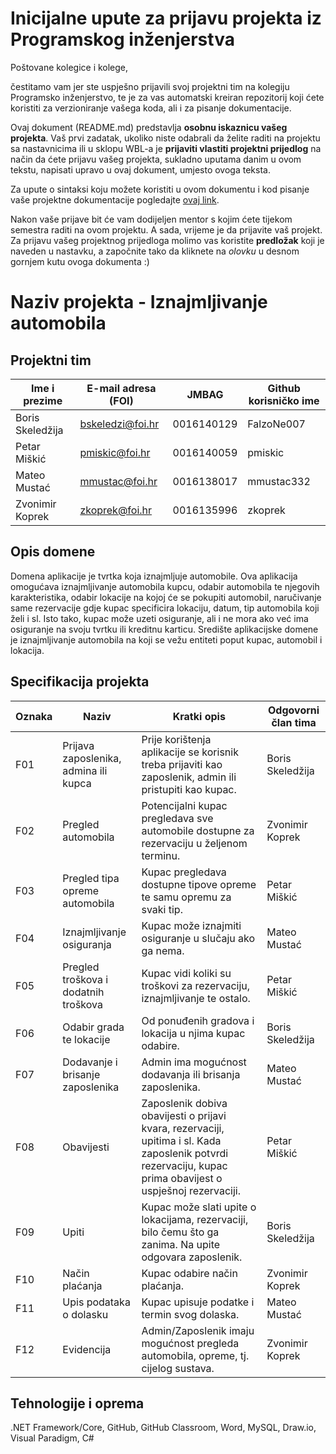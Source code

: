 # Inicijalne upute za prijavu projekta iz Programskog inženjerstva

Poštovane kolegice i kolege, 

čestitamo vam jer ste uspješno prijavili svoj projektni tim na kolegiju Programsko inženjerstvo, te je za vas automatski kreiran repozitorij koji ćete koristiti za verzioniranje vašega koda, ali i za pisanje dokumentacije.

Ovaj dokument (README.md) predstavlja **osobnu iskaznicu vašeg projekta**. Vaš prvi zadatak, ukoliko niste odabrali da želite raditi na projektu sa nastavnicima ili u sklopu WBL-a je **prijaviti vlastiti projektni prijedlog** na način da ćete prijavu vašeg projekta, sukladno uputama danim u ovom tekstu, napisati upravo u ovaj dokument, umjesto ovoga teksta.

Za upute o sintaksi koju možete koristiti u ovom dokumentu i kod pisanje vaše projektne dokumentacije pogledajte [ovaj link](https://guides.github.com/features/mastering-markdown/).

Nakon vaše prijave bit će vam dodijeljen mentor s kojim ćete tijekom semestra raditi na ovom projektu. A sada, vrijeme je da prijavite vaš projekt. Za prijavu vašeg projektnog prijedloga molimo vas koristite **predložak** koji je naveden u nastavku, a započnite tako da kliknete na *olovku* u desnom gornjem kutu ovoga dokumenta :) 

# Naziv projekta - Iznajmljivanje automobila


## Projektni tim

Ime i prezime | E-mail adresa (FOI) | JMBAG | Github korisničko ime
------------  | ------------------- | ----- | ---------------------
Boris Skeledžija | bskeledzi@foi.hr | 0016140129 | FalzoNe007
Petar Miškić | pmiskic@foi.hr | 0016140059 | pmiskic
Mateo Mustać | mmustac@foi.hr | 0016138017 | mmustac332
Zvonimir Koprek | zkoprek@foi.hr | 0016135996 | zkoprek

## Opis domene
Domena aplikacije je tvrtka koja iznajmljuje automobile. Ova aplikacija omogućava iznajmljivanje automobila kupcu, odabir automobila te njegovih karakteristika, odabir lokacije na kojoj će se pokupiti automobil, naručivanje same rezervacije gdje kupac specificira lokaciju, datum, tip automobila koji želi i sl. Isto tako, kupac može uzeti osiguranje, ali i ne mora ako već ima osiguranje na svoju tvrtku ili kreditnu karticu. Središte aplikacijske domene je iznajmljivanje automobila na koji se vežu entiteti poput kupac, automobil i lokacija.

## Specifikacija projekta

Oznaka | Naziv | Kratki opis | Odgovorni član tima
------ | ----- | ----------- | -------------------
F01 | Prijava zaposlenika, admina ili kupca |Prije korištenja aplikacije se korisnik treba prijaviti kao zaposlenik, admin ili pristupiti kao kupac.| Boris Skeledžija
F02 | Pregled automobila |Potencijalni kupac pregledava sve automobile dostupne za rezervaciju u željenom terminu. | Zvonimir Koprek
F03 | Pregled tipa opreme automobila | Kupac pregledava dostupne tipove opreme te samu opremu za svaki tip. | Petar Miškić
F04 | Iznajmljivanje osiguranja | Kupac može iznajmiti osiguranje u slučaju ako ga nema. | Mateo Mustać
F05 | Pregled troškova i dodatnih troškova | Kupac vidi koliki su troškovi za rezervaciju, iznajmljivanje te ostalo. | Petar Miškić
F06 | Odabir grada te lokacije | Od ponuđenih gradova i lokacija u njima kupac odabire. | Boris Skeledžija
F07 | Dodavanje i brisanje zaposlenika | Admin ima mogućnost dodavanja ili brisanja zaposlenika. | Mateo Mustać
F08 | Obavijesti | Zaposlenik dobiva obavijesti o prijavi kvara, rezervaciji, upitima i sl. Kada zaposlenik potvrdi rezervaciju, kupac prima obavijest o uspješnoj rezervaciji.  | Petar Miškić
F09 | Upiti | Kupac može slati upite o lokacijama, rezervaciji, bilo čemu što ga zanima. Na upite odgovara zaposlenik. | Boris Skeledžija
F10 | Način plaćanja | Kupac odabire način plaćanja. | Zvonimir Koprek
F11 | Upis podataka o dolasku | Kupac upisuje podatke i termin svog dolaska. | Mateo Mustać
F12 | Evidencija | Admin/Zaposlenik imaju mogućnost pregleda automobila, opreme, tj. cijelog sustava. | Zvonimir Koprek


## Tehnologije i oprema
.NET Framework/Core, GitHub, GitHub Classroom, Word, MySQL, Draw.io, Visual Paradigm, C#
